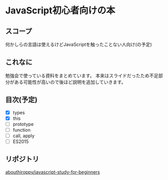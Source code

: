 # JavaScript初心者向けの本

## スコープ
何かしらの言語は使えるけどJavaScriptを触ったことない人向け(の予定)

## これなに
勉強会で使っている資料をまとめています。
本来はスライドだったため不足部分がある可能性が高いので後ほど説明を追加していきます。

## 目次(予定)
- [x] types
- [x] this
- [ ] prototype
- [ ] function
- [ ] call, apply
- [ ] ES2015

## リポジトリ
[abouthiroppy/javascript-study-for-beginners](https://github.com/abouthiroppy/javascript-study-for-beginners)
